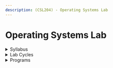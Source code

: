 ```yaml
---
description: (CSL204) - Operating Systems Lab
---
```


# Operating Systems Lab

<details>

<summary>Syllabus</summary>

[CSL204 ](https://drive.google.com/file/d/1x0Sle28_zrglkj2AfCVltxwrEMbynRU_/view?usp=drive_link)

</details>

<details>

<summary>Lab Cycles</summary>

[OS Lab Cycle ](https://drive.google.com/file/d/1vJaxMgXb7AVjqL7Jbn-1IZeYyMsOQhpP/view?usp=drive_link)

</details>

<details>

<summary>Programs</summary>

[Programs](https://github.com/harikrishnan669/OS_Lab)

</details>
